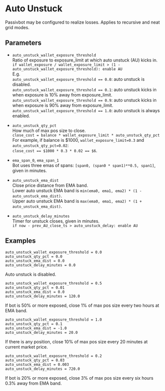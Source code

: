 # Auto Unstuck

Passivbot may be configured to realize losses. Applies to recursive and neat grid modes.

## Parameters

- `auto_unstuck_wallet_exposure_threshold`  
Ratio of exposure to exposure_limit at which auto unstuck (AU) kicks in.  
`if wallet_exposure / wallet_exposure_limit > (1 - auto_unstuck_wallet_exposure_threshold): enable AU`  
E.g.  
`auto_unstuck_wallet_exposure_threshold == 0.0`: auto unstuck is disabled.  
`auto_unstuck_wallet_exposure_threshold == 0.1`: auto unstuck kicks in when exposure is 10% away from exposure_limit.  
`auto_unstuck_wallet_exposure_threshold == 0.9`: auto unstuck kicks in when exposure is 90% away from exposure_limit.  
`auto_unstuck_wallet_exposure_threshold == 1.0`: auto unstuck is always enabled.  

- `auto_unstuck_qty_pct`  
How much of max pos size to close.  
`close_cost = balance * wallet_exposure_limit * auto_unstuck_qty_pct`  
For example, if balance is $1000, `wallet_exposure_limit=0.3` and `auto_unstuck_qty_pct=0.02`:  
`close_cost == $1000 * 0.3 * 0.02 == $6`.

- `ema_span_0`, `ema_span_1`  
Bot uses three emas of spans: `[span0, (span0 * span1)**0.5, span1]`, given in minutes.  

- `auto_unstuck_ema_dist`  
Close price distance from EMA band.  
Lower auto unstuck EMA band is `min(ema0, ema1, ema2) * (1 - auto_unstuck_ema_dist)`.  
Upper auto unstuck EMA band is `max(ema0, ema1, ema2) * (1 + auto_unstuck_ema_dist)`.  

- `auto_unstuck_delay_minutes`  
Timer for unstuck closes, given in minutes.  
`if now - prev_AU_close_ts > auto_unstuck_delay: enable AU`  

## Examples
```
auto_unstuck_wallet_exposure_threshold = 0.0
auto_unstuck_qty_pct = 0.0
auto_unstuck_ema_dist = 0.0
auto_unstuck_delay_minutes = 0.0
```
Auto unstuck is disabled.

```
auto_unstuck_wallet_exposure_threshold = 0.5
auto_unstuck_qty_pct = 0.01
auto_unstuck_ema_dist = 0.0
auto_unstuck_delay_minutes = 120.0
```
If bot is 50% or more exposed, close 1% of max pos size every two hours at EMA band.

```
auto_unstuck_wallet_exposure_threshold = 1.0
auto_unstuck_qty_pct = 0.1
auto_unstuck_ema_dist = -1.0
auto_unstuck_delay_minutes = 20.0
```
If there is any position, close 10% of max pos size every 20 minutes at current market price.

```
auto_unstuck_wallet_exposure_threshold = 0.2
auto_unstuck_qty_pct = 0.03
auto_unstuck_ema_dist = 0.003
auto_unstuck_delay_minutes = 720.0
```
If bot is 20% or more exposed, close 3% of max pos size every six hours 0.3% away from EMA band.

